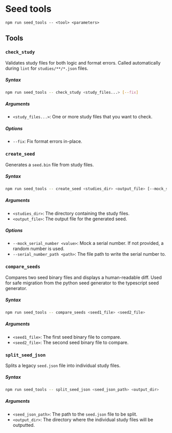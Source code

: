 # Seed tools

`npm run seed_tools -- <tool> <parameters>`

## Tools

### `check_study`

Validates study files for both logic and format errors. Called automatically
during `lint` for `studies/**/*.json` files.

##### Syntax

```bash
npm run seed_tools -- check_study <study_files...> [--fix]
```

##### Arguments

- `<study_files...>`: One or more study files that you want to check.

##### Options

- `--fix`: Fix format errors in-place.

### `create_seed`

Generates a `seed.bin` file from study files.

##### Syntax

```bash
npm run seed_tools -- create_seed <studies_dir> <output_file> [--mock_serial_number <value>] [--serial_number_path <path>]
```

##### Arguments

- `<studies_dir>`: The directory containing the study files.
- `<output_file>`: The output file for the generated seed.

##### Options

- `--mock_serial_number <value>`: Mock a serial number. If not provided, a
  random number is used.
- `--serial_number_path <path>`: The file path to write the serial number to.

### `compare_seeds`

Compares two seed binary files and displays a human-readable diff. Used for safe
migration from the python seed generator to the typescript seed generator.

##### Syntax

```bash
npm run seed_tools -- compare_seeds <seed1_file> <seed2_file>
```

##### Arguments

- `<seed1_file>`: The first seed binary file to compare.
- `<seed2_file>`: The second seed binary file to compare.

### `split_seed_json`

Splits a legacy `seed.json` file into individual study files.

##### Syntax

```bash
npm run seed_tools -- split_seed_json <seed_json_path> <output_dir>
```

##### Arguments

- `<seed_json_path>`: The path to the `seed.json` file to be split.
- `<output_dir>`: The directory where the individual study files will be
  outputted.
